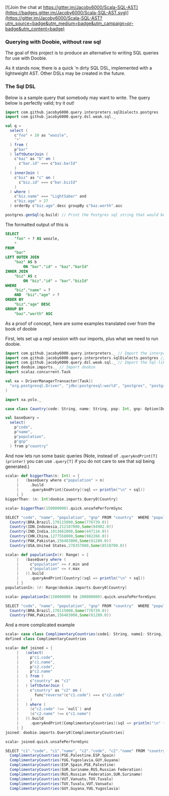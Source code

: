 

[![Join the chat at https://gitter.im/Jacoby6000/Scala-SQL-AST](https://badges.gitter.im/Jacoby6000/Scala-SQL-AST.svg)](https://gitter.im/Jacoby6000/Scala-SQL-AST?utm_source=badge&utm_medium=badge&utm_campaign=pr-badge&utm_content=badge)

### Querying with Doobie, without raw sql

The goal of this project is to produce an alternative to writing SQL queries for use with Doobie.

As it stands now, there is a quick 'n dirty SQL DSL, implemented with a lightweight AST. Other DSLs may be created in the future.

### The Sql DSL

Below is a sample query that somebody may want to write. The query below is perfectly valid; try it out!

```scala
import com.github.jacoby6000.query.interpreters.sqlDialects.postgres
import com.github.jacoby6000.query.dsl.weak.sql._

val q =
  select (
    c"foo" + 10 as "woozle",
    `*`
  ) from ( 
    p"bar" 
  ) leftOuterJoin (
    c"baz" as "b" on (
      c"bar.id" === c"baz.barId"
    )
  ) innerJoin (
    c"biz" as "c" on (
      c"biz.id" === c"bar.bizId"
    ) 
  ) where (
    c"biz.name" === "LightSaber" and
    c"biz.age" > 27
  ) orderBy c"biz.age".desc groupBy c"baz.worth".asc

postgres.genSql(q.build) // Print the Postgres sql string that would be created by this query
```

The formatted output of this is

```sql
SELECT
    "foo" + ? AS woozle,
    * 
FROM
    "bar" 
LEFT OUTER JOIN
    "baz" AS b 
        ON "bar"."id" = "baz"."barId" 
INNER JOIN
    "biz" AS c 
        ON "biz"."id" = "bar"."bizId" 
WHERE
    "biz"."name" = ?
    AND  "biz"."age" > ? 
ORDER BY
    "biz"."age" DESC 
GROUP BY
    "baz"."worth" ASC
```

As a proof of concept, here are some examples translated over from the book of doobie

First, lets set up a repl session with our imports, plus what we need to run doobie.

```scala
import com.github.jacoby6000.query.interpreters._ // Import the interpreters
import com.github.jacoby6000.query.interpreters.sqlDialects.postgres // Use postgres
import com.github.jacoby6000.query.dsl.weak.sql._ // Import the Sql-like weakly typed DSL.
import doobie.imports._ // Import doobie
import scalaz.concurrent.Task 

val xa = DriverManagerTransactor[Task](
  "org.postgresql.Driver", "jdbc:postgresql:world", "postgres", "postgres"
)

import xa.yolo._

case class Country(code: String, name: String, pop: Int, gnp: Option[Double])

val baseQuery =
  select(
    p"code",
    p"name",
    p"population",
    p"gnp"
  ) from p"country"
```

And now lets run some basic queries (Note, instead of `.queryAndPrint[T](printer)` you can use `.query[T]` if you do not care to see that sql being generated.) 

```scala
scala> def biggerThan(n: Int) = {
     |   (baseQuery where c"population" > n)
     |     .build
     |     .queryAndPrint[Country](sql => println("\n" + sql))
     | }
biggerThan: (n: Int)doobie.imports.Query0[Country]

scala> biggerThan(150000000).quick.unsafePerformSync

SELECT "code", "name", "population", "gnp" FROM "country"  WHERE "population" > ?
  Country(BRA,Brazil,170115000,Some(776739.0))
  Country(IDN,Indonesia,212107000,Some(84982.0))
  Country(IND,India,1013662000,Some(447114.0))
  Country(CHN,China,1277558000,Some(982268.0))
  Country(PAK,Pakistan,156483000,Some(61289.0))
  Country(USA,United States,278357000,Some(8510700.0))

scala> def populationIn(r: Range) = {
     |   (baseQuery where (
     |     c"population" >= r.min and
     |     c"population" <= r.max
     |   )).build
     |     .queryAndPrint[Country](sql => println("\n" + sql))
     | } 
populationIn: (r: Range)doobie.imports.Query0[Country]

scala> populationIn(150000000 to 200000000).quick.unsafePerformSync

SELECT "code", "name", "population", "gnp" FROM "country"  WHERE "population" >= ?  AND  "population" <= ?
  Country(BRA,Brazil,170115000,Some(776739.0))
  Country(PAK,Pakistan,156483000,Some(61289.0))
```

And a more complicated example

```scala
scala> case class ComplimentaryCountries(code1: String, name1: String, code2: String, name2: String)
defined class ComplimentaryCountries

scala> def joined = {
     |   (select(
     |     p"c1.code",
     |     p"c1.name",
     |     p"c2.code",
     |     p"c2.name"
     |   ) from (
     |     c"country" as "c1"
     |   ) leftOuterJoin (
     |     c"country" as "c2" on (
     |       func"reverse"(c"c1.code") === c"c2.code"
     |     )
     |   ) where (
     |     (c"c2.code" !== `null`) and
     |     (c"c2.name" !== c"c1.name")
     |   )).build
     |     .queryAndPrint[ComplimentaryCountries](sql => println("\n" + sql))
     | }
joined: doobie.imports.Query0[ComplimentaryCountries]

scala> joined.quick.unsafePerformSync

SELECT "c1"."code", "c1"."name", "c2"."code", "c2"."name" FROM "country" AS c1 LEFT OUTER JOIN "country" AS c2 ON "reverse"("c1"."code") = "c2"."code" WHERE "c2"."code" IS NOT NULL  AND  "c2"."name" <> "c1"."name"
  ComplimentaryCountries(PSE,Palestine,ESP,Spain)
  ComplimentaryCountries(YUG,Yugoslavia,GUY,Guyana)
  ComplimentaryCountries(ESP,Spain,PSE,Palestine)
  ComplimentaryCountries(SUR,Suriname,RUS,Russian Federation)
  ComplimentaryCountries(RUS,Russian Federation,SUR,Suriname)
  ComplimentaryCountries(VUT,Vanuatu,TUV,Tuvalu)
  ComplimentaryCountries(TUV,Tuvalu,VUT,Vanuatu)
  ComplimentaryCountries(GUY,Guyana,YUG,Yugoslavia)
```
